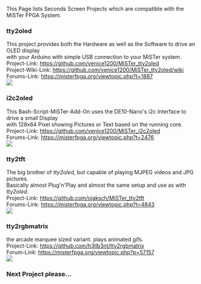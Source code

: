 This Page lists Seconds Screen Projects which are compatible with the MiSTer FPGA System.

### tty2oled  
This project provides both the Hardware as well as the Software to drive an OLED display   
with your Arduino with simple USB connection to your MiSTer system.  
Project-Link: https://github.com/venice1200/MiSTer_tty2oled  
Project-Wiki-Link: https://github.com/venice1200/MiSTer_tty2oled/wiki  
Forums-Link: https://misterfpga.org/viewtopic.php?t=1887  
<img src = https://github.com/venice1200/MiSTer_tty2oled/blob/main/Pictures/tty2oled_video.gif>  
  
### i2c2oled
This Bash-Script-MiSTer-Add-On uses the DE10-Nano's i2c Interface to drive a small Display  
with 128x64 Pixel showing Pictures or Text based on the running core.  
Project-Link: https://github.com/venice1200/MiSTer_i2c2oled  
Forums-Link: https://misterfpga.org/viewtopic.php?t=2476  
<img src =  https://raw.githubusercontent.com/venice1200/MiSTer_i2c2oled/main/Pictures/pressplay.gif>  
  
### tty2tft
The big brother of *tty2oled*, but capable of playing MJPEG videos and JPG pictures.  
Basically almost Plug'n'Play and almost the same setup and use as with *tty2oled*.  
Project-Link: https://github.com/ojaksch/MiSTer_tty2tft  
Forums-Link: https://misterfpga.org/viewtopic.php?t=4843  
<img src = https://github.com/ojaksch/MiSTer_tty2tft/blob/main/pictures/oled_tft.gif>  

### tty2rgbmatrix
the arcade marquee sized variant. plays animated gifs.  
Project-Link: https://github.com/h3llb3nt/tty2rgbmatrix  
Forum-Link: https://misterfpga.org/viewtopic.php?p=57157  
<img src = https://github.com/h3llb3nt/tty2rgbmatrix/raw/main/docs/images/mister_logo.jpeg>  

### Next Project please...
